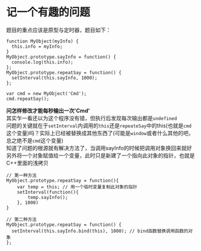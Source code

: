 记一个有趣的问题
========
题目的重点应该是原型与定时器，题目如下：

```
function MyObject(myInfo) {
  this.info = myInfo;
}
MyObject.prototype.sayInfo = function() {
  console.log(this.info);
};
MyObject.prototype.repeatSay = function() {
  setInterval(this.sayInfo, 1000);
};

var cmd = new MyObject('Cmd');
cmd.repeatSay();
```

**问怎样修改才能每秒输出一次'Cmd'**   
其实乍一看还以为这个程序没有错，但执行后发现每次输出都是`undefined`  
问题的关键就在于`setInterval`内调用的`this`还是`repeateSay`中的this(也就是`cmd`这个变量)吗？实际上已经被替换成其他东西了(可能是`window`或者什么其他的吧，总之绝不是`cmd`这个变量)  
知道了问题的根源就有解决方法了，当调用sayInfo的时候把调用对象换回来就好  
另外将一个对象赋值给一个变量，此时只是新建了一个指向此对象的指针，也就是C++里面的浅拷贝  

```
// 第一种方法
MyObject.prototype.repeatSay = function(){
    var temp = this; // 用一个临时变量复制此对象的指针
    setInterval(function(){
        temp.sayInfo();
    }, 1000)
}

// 第二种方法
MyObject.prototype.repeatSay = function() {
  setInterval(this.sayInfo.bind(this), 1000); // bind函数替换调用函数的对象
};
```
